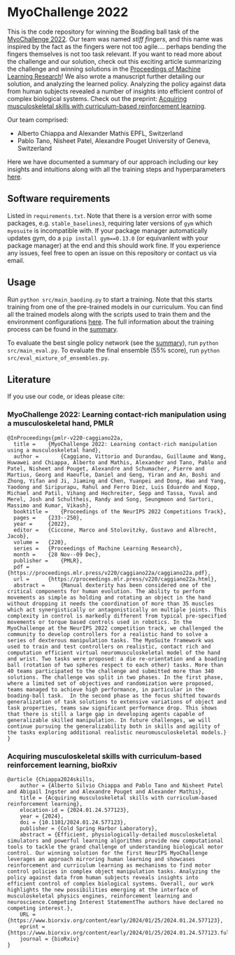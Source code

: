 # MyoChallenge 2022

This is the code repository for winning the Boading ball task of the [MyoChallenge 2022](https://sites.google.com/view/myochallenge). Our team was named _stiff fingers_, and this name was inspired by the fact as the fingers were not too agile.... perhaps bending the fingers themselves is not too task relevant. If you want to read more about the challenge and our solution, check out this exciting article summarizing the challenge and winning solutions in the [Proceedings of Machine Learning Research](https://proceedings.mlr.press/v220/caggiano22a.html)! We also wrote a manuscript further detailing our solution, and analyzing the learned policy. Analyzing the policy against data from human subjects revealed a number of insights into efficient control of complex biological systems. Check out the preprint: [Acquiring musculoskeletal skills with curriculum-based reinforcement learning](https://www.biorxiv.org/content/early/2024/01/25/2024.01.24.577123).


Our team comprised:
- Alberto Chiappa and Alexander Mathis EPFL, Switzerland
- Pablo Tano, Nisheet Patel, Alexandre Pouget University of Geneva, Switzerland

Here we have documented a summary of our approach including our key insights and intuitions along with all the training steps and hyperparameters [here](docs/summary.md).

## Software requirements

Listed in `requirements.txt`. Note that there is a version error with some packages, e.g. `stable_baselines3`, requiring later versions of `gym` which `myosuite` is incompatible with. If your package manager automatically updates gym, do a `pip install gym==0.13.0` (or equivanlent with your package manager) at the end and this should work fine. If you experience any issues, feel free to open an issue on this repository or contact us via email.

## Usage

Run `python src/main_baoding.py` to start a training. Note that this starts training from one of the pre-trained models in our curriculum. You can find all the trained models along with the scripts used to train them and the environment configurations [here](trained_models). The full information about the training process can be found in the [summary](docs/summary.md).

To evaluate the best single policy network (see the [summary](docs/summary.md)), run `python src/main_eval.py`. To evaluate the final ensemble (55% score), run `python src/eval_mixture_of_ensembles.py`.

## Literature

If you use our code, or ideas please cite:

### MyoChallenge 2022: Learning contact-rich manipulation using a musculoskeletal hand, PMLR

```
@InProceedings{pmlr-v220-caggiano22a,
  title = 	 {MyoChallenge 2022: Learning contact-rich manipulation using a musculoskeletal hand},
  author =       {Caggiano, Vittorio and Durandau, Guillaume and Wang, Huwawei and Chiappa, Alberto and Mathis, Alexander and Tano, Pablo and Patel, Nisheet and Pouget, Alexandre and Schumacher, Pierre and Martius, Georg and Haeufle, Daniel and Geng, Yiran and An, Boshi and Zhong, Yifan and Ji, Jiaming and Chen, Yuanpei and Dong, Hao and Yang, Yaodong and Siripurapu, Rahul and Ferro Diez, Luis Eduardo and Kopp, Michael and Patil, Vihang and Hochreiter, Sepp and Tassa, Yuval and Merel, Josh and Schultheis, Randy and Song, Seungmoon and Sartori, Massimo and Kumar, Vikash},
  booktitle = 	 {Proceedings of the NeurIPS 2022 Competitions Track},
  pages = 	 {233--250},
  year = 	 {2022},
  editor = 	 {Ciccone, Marco and Stolovitzky, Gustavo and Albrecht, Jacob},
  volume = 	 {220},
  series = 	 {Proceedings of Machine Learning Research},
  month = 	 {28 Nov--09 Dec},
  publisher =    {PMLR},
  pdf = 	 {https://proceedings.mlr.press/v220/caggiano22a/caggiano22a.pdf},
  url = 	 {https://proceedings.mlr.press/v220/caggiano22a.html},
  abstract = 	 {Manual dexterity has been considered one of the critical components for human evolution. The ability to perform movements as simple as holding and rotating an object in the hand without dropping it needs the coordination of more than 35 muscles which act synergistically or antagonistically on multiple joints. This complexity in control is markedly different from typical pre-specified movements or torque based controls used in robotics. In the MyoChallenge at the NeurIPS 2022 competition track, we challenged the community to develop controllers for a realistic hand to solve a series of dexterous manipulation tasks. The MyoSuite framework was used to train and test controllers on realistic, contact rich and computation efficient virtual neuromusculoskeletal model of the hand and wrist. Two tasks were proposed: a die re-orientation and a boading ball (rotation of two spheres respect to each other) tasks. More than 40 teams participated to the challenge and submitted more than 340 solutions. The challenge was split in two phases. In the first phase, where a limited set of objectives and randomization were proposed, teams managed to achieve high performance, in particular in the boading-ball task.  In the second phase as the focus shifted towards generalization of task solutions to extensive variations of object and task properties, teams saw significant performance drop. This shows that there is still a large gap in developing agents capable of generalizable skilled manipulation. In future challenges, we will continue pursuing the generalizability both in skills and agility of the tasks exploring additional realistic neuromusculoskeletal models.}
}
```

### Acquiring musculoskeletal skills with curriculum-based reinforcement learning, bioRxiv

```
@article {Chiappa2024skills,
	author = {Alberto Silvio Chiappa and Pablo Tano and Nisheet Patel and Abigail Ingster and Alexandre Pouget and Alexander Mathis},
	title = {Acquiring musculoskeletal skills with curriculum-based reinforcement learning},
	elocation-id = {2024.01.24.577123},
	year = {2024},
	doi = {10.1101/2024.01.24.577123},
	publisher = {Cold Spring Harbor Laboratory},
	abstract = {Efficient, physiologically-detailed musculoskeletal simulators and powerful learning algorithms provide new computational tools to tackle the grand challenge of understanding biological motor control. Our winning solution for the first NeurIPS MyoChallenge leverages an approach mirroring human learning and showcases reinforcement and curriculum learning as mechanisms to find motor control policies in complex object manipulation tasks. Analyzing the policy against data from human subjects reveals insights into efficient control of complex biological systems. Overall, our work highlights the new possibilities emerging at the interface of musculoskeletal physics engines, reinforcement learning and neuroscience.Competing Interest StatementThe authors have declared no competing interest.},
	URL = {https://www.biorxiv.org/content/early/2024/01/25/2024.01.24.577123},
	eprint = {https://www.biorxiv.org/content/early/2024/01/25/2024.01.24.577123.full.pdf},
	journal = {bioRxiv}
}
```
